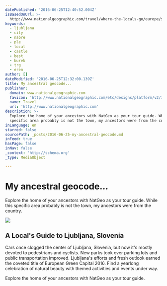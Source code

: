```yaml
---
datePublished: '2016-06-25T12:40:52.004Z'
isBasedOnUrl: >-
  http://www.nationalgeographic.com/travel/where-the-locals-go/europe/slovenia/city-local-travel-tips-ljubljana-slovenia/
keywords:
  - ljubljana
  - city
  - nabre
  - ple
  - local
  - castle
  - best
  - burek
  - trg
  - eren
author: []
dateModified: '2016-06-25T12:32:00.139Z'
title: My ancestral geocode...
publisher:
  domain: www.nationalgeographic.com
  favicon: 'http://www.nationalgeographic.com/etc/designs/platform/v2/images/favicon.ico'
  name: Travel
  url: 'http://www.nationalgeographic.com'
description: >-
  Explore the home of your ancestors with NatGeo as your tour guide. While this
  specific area probably is not the town, my ancestors were from the country. 
inLanguage: en
starred: false
sourcePath: _posts/2016-06-25-my-ancestral-geocode.md
inFeed: true
hasPage: false
inNav: false
_context: 'http://schema.org'
_type: MediaObject

---
```

# My ancestral geocode...

Explore the home of your ancestors with NatGeo as your tour guide. While this specific area probably is not the town, my ancestors were from the country. 

<article style=""><img src="https://imgflo.herokuapp.com/graph/vahj1ThiexotieMo/833b9d2603b4af6a2710ddf882e75121/noop.jpg?input=http%3A%2F%2Fwww.nationalgeographic.com%2Fcontent%2Fdam%2Ftravel%2Frights-exempt%2FTravel-2016%2FWhere-The-Locals-Go%2FLjubljana%2Fljubljana-city-view-sunset.ngsversion.1466436316719.jpg" /><h1>A Local's Guide to Ljubljana, Slovenia</h1><p>Cars once clogged the center of Ljubljana, Slovenia, but now it's mostly devoted to pedestrians and cyclists. New parks took over parking lots and public transportation improved. Ljubljana's efforts and fresh outlook earned the coveted title of European Green Capital 2016. Find a yearlong celebration of natural beauty with themed activities and events under way.</p></article>

Explore the home of your ancestors with NatGeo as your tour guide.